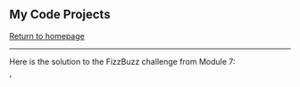 ## My Code Projects

[Return to homepage](README.md)

***

Here is the solution to the FizzBuzz challenge from Module 7:

'
<!DOCTYPE html>
<html>

<head>
	<meta charset="UTF-8">
	<title>Fizz Buzz</title>
	<script>

		function fizzbuzz() {
			var display = document.getElementById('display');
			var displayHTML = "";
			for (i = 1; i <= 100; i++) {
				if (i % 3 === 0) {
					displayHTML += "<p>Fizz</p>";
				}
				else if (i % 5 === 0) {
					displayHTML += "<p>Buzz</p>";
				}
				else
					displayHTML += "<p>" + i + "</p>";
			}
			display.innerHTML = displayHTML
		}

	</script>

</head>

<body onload="fizzbuzz()">
	<div id="display">

	</div>
</body>

</html>
'
